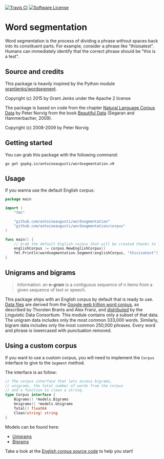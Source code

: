 [![Travis CI](https://img.shields.io/travis/AntoineAugusti/wordsegmentation/master.svg?style=flat-square)](https://travis-ci.org/antoineaugusti/wordsegmentation)
[![Software License](https://img.shields.io/badge/License-MIT-orange.svg?style=flat-square)](https://github.com/antoineaugusti/wordsegmentation/LICENSE.md)

# Word segmentation
Word segmentation is the process of dividing a phrase without spaces back into its constituent parts. For example, consider a phrase like "thisisatest". Humans can immediately identify that the correct phrase should be "this is a test".

## Source and credits
This package is heavily inspired by the Python module [grantjenks/wordsegment](https://github.com/grantjenks/wordsegment).

Copyright (c) 2015 by Grant Jenks under the Apache 2 license

The package is based on code from the chapter [Natural Language Corpus Data](http://norvig.com/ngrams/) by Peter Norvig from the book [Beautiful Data](http://oreilly.com/catalog/9780596157111/) (Segaran and Hammerbacher, 2009).

Copyright (c) 2008-2009 by Peter Norvig

## Getting started
You can grab this package with the following command:
```
go get gopkg.in/antoineaugusti/wordsegmentation.v0
```

## Usage
If you wanna use the default English corpus:
```go
package main

import (
    "fmt"

    "github.com/antoineaugusti/wordsegmentation"
    "github.com/antoineaugusti/wordsegmentation/corpus"
)

func main() {
    // Grab the default English corpus that will be created thanks to TSV files
    englishCorpus := corpus.NewEnglishCorpus()
    fmt.Println(wordsegmentation.Segment(englishCorpus, "thisisatest"))
}
```

## Unigrams and bigrams
> Information: an **n-gram** is a contiguous sequence of n items from a given sequence of text or speech.

This package ships with an English corpus by default that is ready to use. [Data files](https://github.com/antoineaugusti/wordsegmentation/tree/master/data) are derived from the [Google web trillion word corpus](http://googleresearch.blogspot.com/2006/08/all-our-n-gram-are-belong-to-you.html), as described by Thorsten Brants and Alex Franz, and [distributed](https://catalog.ldc.upenn.edu/LDC2006T13) by the Linguistic Data Consortium. This module contains only a subset of that data. The unigram data includes only the most common 333,000 words. Similarly, bigram data includes only the most common 250,000 phrases. Every word and phrase is lowercased with punctuation removed.

## Using a custom corpus
If you want to use a custom corpus, you will need to implement the `Corpus` interface to give to the `Segment` method.

The interface is as follow:
```go
// The corpus interface that lets access bigrams,
// unigrams, the total number of words from the corpus
// and a function to clean a string.
type Corpus interface {
    Bigrams() *models.Bigrams
    Unigrams() *models.Unigrams
    Total() float64
    Clean(string) string
}
```
Models can be found here:
- [Unigrams](models/unigram.go)
- [Bigrams](models/bigram.go)


Take a look at the [English corpus source code](corpus/english.go) to help you start!
